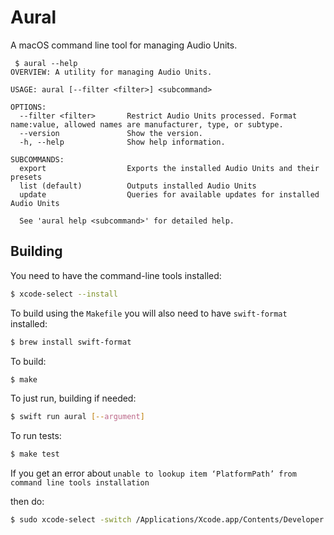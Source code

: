 # Aural

A macOS command line tool for managing Audio Units.

```
 $ aural --help
OVERVIEW: A utility for managing Audio Units.

USAGE: aural [--filter <filter>] <subcommand>

OPTIONS:
  --filter <filter>       Restrict Audio Units processed. Format name:value, allowed names are manufacturer, type, or subtype.
  --version               Show the version.
  -h, --help              Show help information.

SUBCOMMANDS:
  export                  Exports the installed Audio Units and their presets
  list (default)          Outputs installed Audio Units
  update                  Queries for available updates for installed Audio Units

  See 'aural help <subcommand>' for detailed help.
```

## Building

You need to have the command-line tools installed:

```bash
$ xcode-select --install
```

To build using the `Makefile` you will also need to have `swift-format` installed:

```bash
$ brew install swift-format
```

To build:

```bash
$ make
```

To just run, building if needed:

```bash
$ swift run aural [--argument]
```

To run tests: 

```bash
$ make test
```

If you get an error about 
`unable to lookup item ‘PlatformPath’ from command line tools installation`

then do:

```bash
$ sudo xcode-select -switch /Applications/Xcode.app/Contents/Developer
```